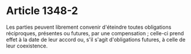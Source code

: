 # Article 1348-2

Les parties peuvent librement convenir d'éteindre toutes obligations réciproques, présentes ou futures, par une compensation ; celle-ci prend effet à la date de leur accord ou, s'il s'agit d'obligations futures, à celle de leur coexistence.
